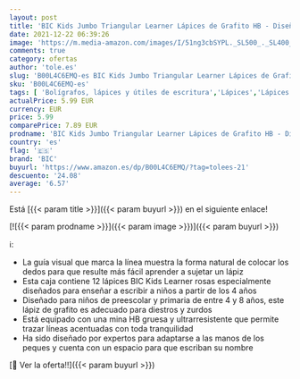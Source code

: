 ```yaml
---
layout: post
title: 'BIC Kids Jumbo Triangular Learner Lápices de Grafito HB - Diseño en Rosa  Caja de 12 unidades'
date: 2021-12-22 06:39:26
image: 'https://m.media-amazon.com/images/I/51ng3cbSYPL._SL500_._SL400_.jpg'
comments: true
category: ofertas
author: 'tole.es'
slug: 'B00L4C6EMQ-es BIC Kids Jumbo Triangular Learner Lápices de Grafito HB -...'
sku: 'B00L4C6EMQ-es'
tags: [ 'Bolígrafos, lápices y útiles de escritura','Lápices','Lápices de madera','Oficina y papelería','bic','lápices', ]
actualPrice: 5.99 EUR
currency: EUR
price: 5.99
comparePrice: 7.89 EUR
prodname: 'BIC Kids Jumbo Triangular Learner Lápices de Grafito HB - Diseño en Rosa  Caja de 12 unidades'
country: 'es'
flag: '🇪🇸'
brand: 'BIC'
buyurl: 'https://www.amazon.es/dp/B00L4C6EMQ/?tag=tolees-21'
descuento: '24.08'
average: '6.57'
---
```


Está [{{< param title >}}]({{< param buyurl >}}) en el siguiente enlace!

[![{{< param prodname >}}]({{< param image >}})]({{< param buyurl >}})

ℹ️:

- La guía visual que marca la línea muestra la forma natural de colocar los dedos para que resulte más fácil aprender a sujetar un lápiz
- Esta caja contiene 12 lápices BIC Kids Learner rosas especialmente diseñados para enseñar a escribir a niños a partir de los 4 años
- Diseñado para niños de preescolar y primaria de entre 4 y 8 años, este lápiz de grafito es adecuado para diestros y zurdos
- Está equipado con una mina HB gruesa y ultrarresistente que permite trazar líneas acentuadas con toda tranquilidad
- Ha sido diseñado por expertos para adaptarse a las manos de los peques y cuenta con un espacio para que escriban su nombre

[🛒 Ver la oferta!!]({{< param buyurl >}})
